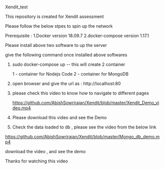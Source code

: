 # 
Xendit_test

This repository is created for Xendit assessment 

Please follow the below stpes to spin up the network 

Prerequisite :
  1.Docker version 18.09.7
  2.docker-compose version 1.17.1
  
  Please install above two software to up the server 
  
give the following command once installed above softwares 

1. sudo docker-compose up -- this will create 2  container

    1 - container for Nodejs Code 
    2 - container for MongoDB
    
2. open browser and give the url as : http://localhost:80

3. please check  this video  to know how to navigate to different pages 

   https://github.com/AbishSowrirajan/Xendit/blob/master/Xendit_Demo_video.mp4
   
4. Please download this video and see the Demo 

5. Check the data loaded to db , please see the video from the below link 
  
  https://github.com/AbishSowrirajan/Xendit/blob/master/Mongo_db_demo.mp4
  
  download the video , and see the demo 
  
  
  Thanks for watching this video 
  
  

   


  
  
